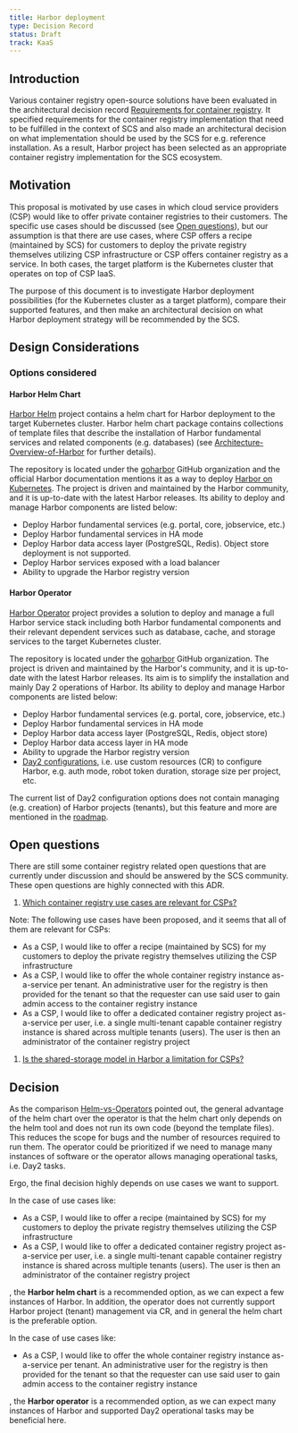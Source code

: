 ```yaml
---
title: Harbor deployment
type: Decision Record
status: Draft
track: KaaS
---
```


## Introduction

Various container registry open-source solutions have been evaluated in the architectural
decision record [Requirements for container registry](https://github.com/SovereignCloudStack/standards/blob/main/Standards/scs-0212-v1-requirements-for-container-registry.md).
It specified requirements for the container registry implementation that need to be
fulfilled in the context of SCS and also made an architectural decision on what
implementation should be used by the SCS for e.g. reference installation. As a result,
Harbor project has been selected as an appropriate container registry implementation for
the SCS ecosystem.

## Motivation

This proposal is motivated by use cases in which cloud service providers (CSP) would
like to offer private container registries to their customers. The specific use cases
should be discussed (see [Open questions](#open-questions)), but our assumption is that
there are use cases, where CSP offers a recipe (maintained by SCS) for customers to
deploy the private registry themselves utilizing CSP infrastructure or CSP offers
container registry as a service. In both cases, the target platform is the Kubernetes
cluster that operates on top of CSP IaaS.

The purpose of this document is to investigate Harbor deployment possibilities (for the
Kubernetes cluster as a target platform), compare their supported features, and then
make an architectural decision on what Harbor deployment strategy will be recommended by the SCS.

## Design Considerations

### Options considered

#### Harbor Helm Chart

[Harbor Helm][harbor-helm] project contains a helm chart for Harbor deployment to the
target Kubernetes cluster. Harbor helm chart package contains collections of template
files that describe the installation of Harbor fundamental services and related components
(e.g. databases) (see [Architecture-Overview-of-Harbor](https://github.com/goharbor/harbor/wiki/Architecture-Overview-of-Harbor) for further details).

The repository is located under the [goharbor](https://github.com/goharbor) GitHub
organization and the official Harbor documentation mentions it as a way to deploy
[Harbor on Kubernetes](https://goharbor.io/docs/edge/install-config/harbor-ha-helm/).
The project is driven and maintained by the Harbor community, and it is
up-to-date with the latest Harbor releases. Its ability to deploy and manage Harbor
components are listed below:

- Deploy Harbor fundamental services (e.g. portal, core, jobservice, etc.)
- Deploy Harbor fundamental services in HA mode
- Deploy Harbor data access layer (PostgreSQL, Redis). Object store
  deployment is not supported.
- Deploy Harbor services exposed with a load balancer
- Ability to upgrade the Harbor registry version

#### Harbor Operator

[Harbor Operator][harbor-operator] project provides a solution to deploy and manage a
full Harbor service stack including both Harbor fundamental components and their
relevant dependent services such as database, cache, and storage services to the target Kubernetes
cluster.

The repository is located under the [goharbor](https://github.com/goharbor) GitHub
organization. The project is driven and maintained by the Harbor's community, and it is
up-to-date with the latest Harbor releases. Its aim is to simplify the installation and
mainly Day 2 operations of Harbor. Its ability to deploy and manage Harbor
components are listed below:

- Deploy Harbor fundamental services (e.g. portal, core, jobservice, etc.)
- Deploy Harbor fundamental services in HA mode
- Deploy Harbor data access layer (PostgreSQL, Redis, object store)
- Deploy Harbor data access layer in HA mode
- Ability to upgrade the Harbor registry version
- [Day2 configurations](https://github.com/goharbor/harbor-operator/blob/master/docs/day2/day2-configurations.md),
  i.e. use custom resources (CR) to configure Harbor, e.g. auth mode, robot token duration,
  storage size per project, etc.

The current list of Day2 configuration options does not contain managing (e.g.
creation) of Harbor projects (tenants), but this feature and more are mentioned in the [roadmap](https://github.com/goharbor/harbor-operator/#future-features).

## Open questions

There are still some container registry related open questions that are currently under
discussion and should be answered by the SCS community. These open questions are
highly connected with this ADR.

1. [Which container registry use cases are relevant for CSPs?](https://github.com/orgs/SovereignCloudStack/discussions/295)

  Note: The following use cases have been proposed, and it seems that all of them are
  relevant for CSPs:

- As a CSP, I would like to offer a recipe (maintained by SCS) for my customers
  to deploy the private registry themselves utilizing the CSP infrastructure
- As a CSP, I would like to offer the whole container registry instance as-a-service per
  tenant. An administrative user for the registry is then provided for the tenant so that
  the requester can use said user to gain admin access to the container registry instance
- As a CSP, I would like to offer a dedicated container registry project
  as-a-service per user, i.e. a single multi-tenant capable container registry
  instance is shared across multiple tenants (users). The user is then
  an administrator of the container registry project

1. [Is the shared-storage model in Harbor a limitation for CSPs?](https://github.com/orgs/SovereignCloudStack/discussions/294)

## Decision

As the comparison [Helm-vs-Operators](./Helm-vs-Operators.md) pointed out,
the general advantage of the helm chart over the operator is that the helm chart only
depends on the helm tool and does not run its own code (beyond the template files). This
reduces the scope for bugs and the number of resources required to run them.
The operator could be prioritized if we need to manage many instances of software or
the operator allows managing operational tasks, i.e. Day2 tasks.

Ergo, the final decision highly depends on use cases we want to support.

In the case of use cases like:

- As a CSP, I would like to offer a recipe (maintained by SCS) for my customers
  to deploy the private registry themselves utilizing the CSP infrastructure
- As a CSP, I would like to offer a dedicated container registry project
  as-a-service per user, i.e. a single multi-tenant capable container registry
  instance is shared across multiple tenants (users). The user is then
  an administrator of the container registry project

, the **Harbor helm chart** is a recommended option, as we can expect a few instances of
Harbor. In addition, the operator does not currently support Harbor project (tenant)
management via CR, and in general the helm chart is the preferable option.

In the case of use cases like:

- As a CSP, I would like to offer the whole container registry instance as-a-service per
  tenant. An administrative user for the registry is then provided for the tenant so that
  the requester can use said user to gain admin access to the container registry instance

, the **Harbor operator** is a recommended option, as we can expect many instances of
Harbor and supported Day2 operational tasks may be beneficial here.

<!-- Frequently used references -->

[harbor-helm]: https://github.com/goharbor/harbor-helm
[harbor-operator]: https://github.com/goharbor/harbor-operator
